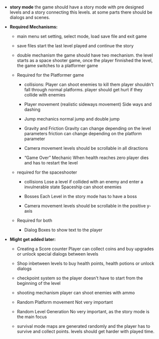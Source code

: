 
* <b>story mode</b>
the game should have a story mode with pre designed levels and a story connecting this levels.
at some parts there should be dialogs and scenes.




* <b>Required Mechanisms:</b>

	* main menu
set setting, select mode, load save file and exit game

	* save files
start the last level played and continue the story

	* double mechanism
the game should have two mechanism.
the level starts as a space shooter game, once the player finnished the level, the game switches to a platformer game

	* Required for the Platformer game
		* collisions:
Player can shoot enemies to kill them
player shouldn't fall through normal platforms.
player should get hurt if they collide with enemies

		* Player movement (realistic sideways movement)
Side ways and dashing

		* Jump mechanics
normal jump and double jump

		* Gravity and Friction
Gravity can change depending on the level parameters
friction can change depending on the platform parameter

		* Camera movement
levels should be scrollable in all diractions

		* “Game Over” Mechanic
When health reaches zero player dies and has to restart the level

	* required for the spaceshooter

		* collisions
Lose a level if collided with an enemy and enter a invulnerable state
Spaceship can shoot enemies

		* Bosses
Each Level in the story mode has to have a boss

		* Camera movement
levels should be scrollable in the positive y-axis

	* Required for both

		* Dialog Boxes
to show text to the player

* <b>Might get added later:</b>

	* Creating a Score counter
Player can collect coins and buy upgrades or unlock special dialogs between levels


	* Shop inbetween levels
to buy health points, health potions or unlock dialogs

	* checkpoint system
so the player doesn't have to start from the beginning of the level

	* shooting mechanism
player can shoot enemies with ammo

	* Random Platform movement
Not very important

	* Random Level Generation
No very important, as the story mode is the main focus
	* survival mode
maps are generated randomly and the player has to survive and collect points.
levels should get harder with played time.

